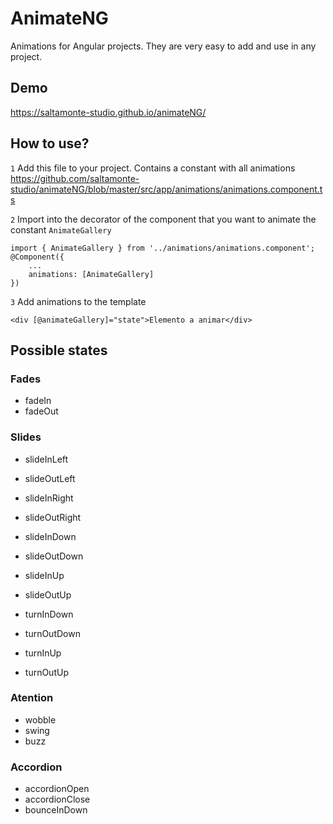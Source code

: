 # AnimateNG
Animations for Angular projects. They are very easy to add and use in any project.

## Demo
https://saltamonte-studio.github.io/animateNG/

## How to use?

`1` Add this file to your project. Contains a constant with all animations<br>
https://github.com/saltamonte-studio/animateNG/blob/master/src/app/animations/animations.component.ts


`2` Import into the decorator of the component that you want to animate the constant `AnimateGallery`<br>

```
import { AnimateGallery } from '../animations/animations.component';
@Component({
	...
	animations: [AnimateGallery]
})
```


`3` Add animations to the template
```
<div [@animateGallery]="state">Elemento a animar</div>
```

## Possible states
### Fades
 - fadeIn
 - fadeOut
### Slides
 - slideInLeft
 - slideOutLeft
 - slideInRight
 - slideOutRight
 - slideInDown
 - slideOutDown
 - slideInUp
 - slideOutUp

 - turnInDown
 - turnOutDown
 - turnInUp
 - turnOutUp
### Atention
 - wobble
 - swing
 - buzz
### Accordion
 - accordionOpen
 - accordionClose
 - bounceInDown
			



